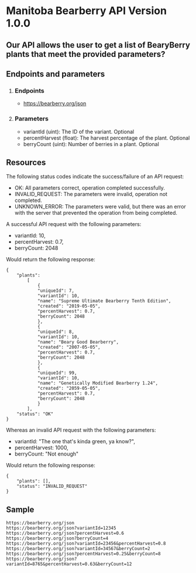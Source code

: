 
# Manitoba Bearberry API Version 1.0.0

## Our API allows the user to get a list of BearyBerry plants that meet the provided parameters?

## Endpoints and parameters
1. ### Endpoints
   * https://bearberry.org/json

2. ### Parameters
    * variantId (uint): The ID of the variant. Optional
    * percentHarvest (float): The harvest percentage of the plant. Optional
    * berryCount (uint): Number of berries in a plant. Optional

## Resources

The following status codes indicate the success/failure of an API request:
* OK: All parameters correct, operation completed successfully.
* INVALID_REQUEST: The parameters were invalid, operation not completed.
* UNKNOWN_ERROR: The parameters were valid, but there was an error with the server that prevented the operation from being completed.

A successful API request with the following parameters:
* variantId: 10,
* percentHarvest: 0.7,
* berryCount: 2048

Would return the following response:

```
{
    "plants": 
        [
            {
            "uniqueId": 7,
            "variantId": 10,
            "name": "Supreme Ultimate Bearberry Tenth Edition",
            "created": "2019-05-05",
            "percentHarvest": 0.7,
            "berryCount": 2048
            },
            {
            "uniqueId": 8,
            "variantId": 10,
            "name": "Beary Good Bearberry",
            "created": "2007-05-05",
            "percentHarvest": 0.7,
            "berryCount": 2048
            },
            {
            "uniqueId": 99,
            "variantId": 10,
            "name": "Genetically Modified Bearberry 1.24",
            "created": "2059-05-05",
            "percentHarvest": 0.7,
            "berryCount": 2048
            }
        ],
    "status": "OK"
}
```

Whereas an invalid API request with the following parameters:
* variantId: "The one that's kinda green, ya know?",
* percentHarvest: 1000,
* berryCount: "Not enough"

Would return the following response:

```
{
    "plants": [],
    "status": "INVALID_REQUEST"
}
```

## Sample
```
https://bearberry.org/json
https://bearberry.org/json?variantId=12345
https://bearberry.org/json?percentHarvest=0.6
https://bearberry.org/json?berryCount=4
https://bearberry.org/json?variantId=23456&percentHarvest=0.8
https://bearberry.org/json?variantId=34567&berryCount=2
https://bearberry.org/json?percentHarvest=0.25&berryCount=8
https://bearberry.org/json?variantId=8765&percentHarvest=0.63&berryCount=12
```
